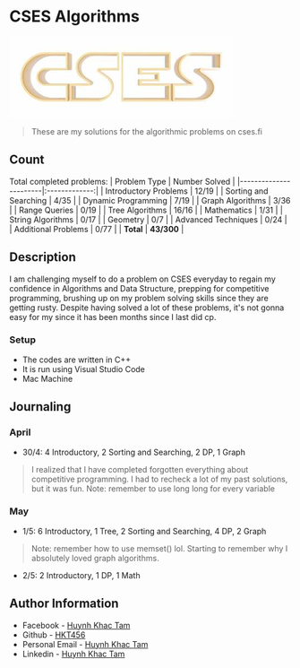 # CSES Algorithms
![Repo image](assets/cseslogo.jpeg)
>These are my solutions for the algorithmic problems on cses.fi
## Count
Total completed problems:
| Problem Type          | Number Solved |
|-----------------------|:-------------:|
| Introductory Problems |     12/19     |
| Sorting and Searching |     4/35     |
| Dynamic Programming   |     7/19     |
| Graph Algorithms      |     3/36     |
| Range Queries         |     0/19     |
| Tree Algorithms       |     16/16     |
| Mathematics           |     1/31     |
| String Algorithms     |     0/17     |
| Geometry              |      0/7      |
| Advanced Techniques   |     0/24     |
| Additional Problems   |     0/77     |
| **Total**             |  **43/300**  |
## Description
I am challenging myself to do a problem on CSES everyday to regain my confidence in Algorithms and Data Structure, prepping for competitive programming, brushing up on my problem solving skills since they are getting rusty. 
Despite having solved a lot of these problems, it's not gonna easy for my since it has been months since I last did cp. 
### Setup
- The codes are written in C++
- It is run using Visual Studio Code 
- Mac Machine
## Journaling
### April
- 30/4: 4 Introductory, 2 Sorting and Searching, 2 DP, 1 Graph
> I realized that I have completed forgotten everything about competitive programming. I had to recheck a lot of my past solutions, but it was fun.
> Note: remember to use long long for every variable
### May
- 1/5: 6 Introductory, 1 Tree, 2 Sorting and Searching, 4 DP, 2 Graph
>Note: remember how to use memset() lol. Starting to remember why I absolutely loved graph algorithms.

- 2/5: 2 Introductory, 1 DP, 1 Math 
## Author Information
- Facebook - [Huynh Khac Tam](https://www.facebook.com/hkt456/)
- Github - [HKT456](https://github.com/hkt456)
- Personal Email - [Huynh Khac Tam](tamhuynhkhac@gmail.com)             
- Linkedin - [Huynh Khac Tam](https://www.linkedin.com/in/hkt456/)